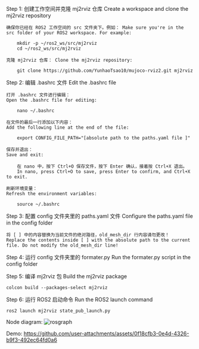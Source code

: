 Step 1: 创建工作空间并克隆 mj2rviz 仓库 Create a workspace and clone the mj2rviz repository

    确保你已经在 ROS2 工作空间的 src 文件夹下。例如： Make sure you're in the src folder of your ROS2 workspace. For example:
    
        mkdir -p ~/ros2_ws/src/mj2rviz
        cd ~/ros2_ws/src/mj2rviz
        
    克隆 mj2rviz 仓库： Clone the mj2rviz repository:
    
        git clone https://github.com/YunhaoTsao10/mujoco-rviz2.git mj2rviz

Step 2: 编辑 .bashrc 文件 Edit the .bashrc file

    打开 .bashrc 文件进行编辑：
    Open the .bashrc file for editing:

        nano ~/.bashrc  

    在文件的最后一行添加以下内容：
    Add the following line at the end of the file:

        export CONFIG_FILE_PATH="[absolute path to the paths.yaml file ]"

    保存并退出：
    Save and exit:
    
        在 nano 中，按下 Ctrl+O 保存文件，按下 Enter 确认，接着按 Ctrl+X 退出。
        In nano, press Ctrl+O to save, press Enter to confirm, and Ctrl+X to exit.
    
    刷新环境变量：
    Refresh the environment variables:

        source ~/.bashrc

Step 3: 配置 config 文件夹里的 paths.yaml 文件 Configure the paths.yaml file in the config folder

    将 [ ] 中的内容替换为当前文件的绝对路径，old_mesh_dir 行内容请勿更改！
    Replace the contents inside [ ] with the absolute path to the current file. Do not modify the old_mesh_dir line!

Step 4: 运行 config 文件夹里的 formater.py Run the formater.py script in the config folder

Step 5: 编译 mj2rviz 包 Build the mj2rviz package

    colcon build --packages-select mj2rviz

Step 6: 运行 ROS2 启动命令 Run the ROS2 launch command

    ros2 launch mj2rviz state_pub_launch.py

Node diagram:
    ![rosgraph](https://github.com/user-attachments/assets/e8f3aba1-f23f-4146-bda1-f0f6779cb85b)

Demo:
    https://github.com/user-attachments/assets/0f18cfb3-0e4d-4326-b9f3-492ec64fd0a6





